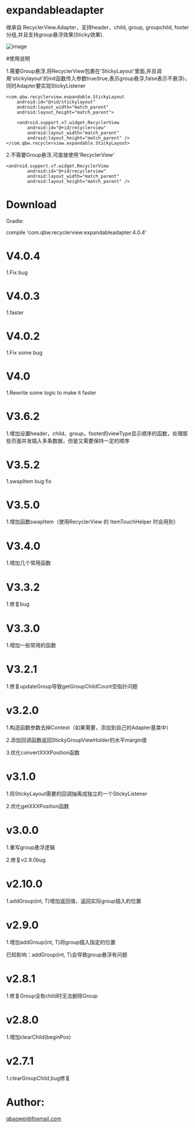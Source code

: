 # expandableadapter



继承自 RecyclerView.Adapter，支持header，child, group, groupchild, footer 分组,并且支持group悬浮效果(Sticky效果).



![image](https://github.com/qbaowei/ExpandableAdapter/raw/master/screenshots/ExpandableAdapter.gif)


#使用说明


1.需要Group悬浮,将RecyclerView包裹在'StickyLayout'里面,并且调用'stickylayout'的init函数传入参数true(true,表示group悬浮,false表示不悬浮)，同时Adapter要实现StickyListener


    <com.qbw.recyclerview.expandable.StickyLayout
        android:id="@+id/stickylayout"
        android:layout_width="match_parent"
        android:layout_height="match_parent">

        <android.support.v7.widget.RecyclerView
            android:id="@+id/recyclerview"
            android:layout_width="match_parent"
            android:layout_height="match_parent" />
    </com.qbw.recyclerview.expandable.StickyLayout>


2.不需要Group悬浮,可直接使用'RecyclerView'


    <android.support.v7.widget.RecyclerView
            android:id="@+id/recyclerview"
            android:layout_width="match_parent"
            android:layout_height="match_parent" />



# Download


Gradle:

compile 'com.qbw.recyclerview:expandableadapter:4.0.4'

# V4.0.4

1.Fix bug

# V4.0.3

1.faster

# V4.0.2

1.Fix some bug

# V4.0

1.Rewrite some logic to make it faster

# V3.6.2

1.增加设置header，child，group，footer的viewType显示顺序的函数，处理那些页面并发插入多条数据，但是又需要保持一定的顺序

# V3.5.2

1.swapItem bug fix

# V3.5.0

1.增加函数swapItem（使用RecyclerView 的 ItemTouchHelper 时会用到）

# V3.4.0

1.增加几个常用函数

# V3.3.2

1.修复bug

# V3.3.0

1.增加一些常用的函数

# V3.2.1

1.修复updateGroup导致getGroupChildCount空指针问题

# v3.2.0

1.构造函数参数去掉Context（如果需要，添加到自己的Adapter基类中）

2.添加回调函数返回StickyGroupViewHolder的水平margin值

3.优化convertXXXPosition函数

# v3.1.0

1.将StickyLayout需要的回调抽离成独立的一个StickyListener

2.优化getXXXPosition函数

# v3.0.0

1.重写group悬浮逻辑

2.修复v2.9.0bug

# v2.10.0

1.addGroup(int, T)增加返回值，返回实际group插入的位置


# v2.9.0

1.增加addGroup(int, T)将group插入指定的位置

已知影响：addGroup(int, T)会导致group悬浮有问题


# v2.8.1


1.修复Group没有child时无法删除Group


# v2.8.0


1.增加clearChild(beginPos)


# v2.7.1


1.clearGroupChild,bug修复


# Author:


qbaowei@foxmail.com

